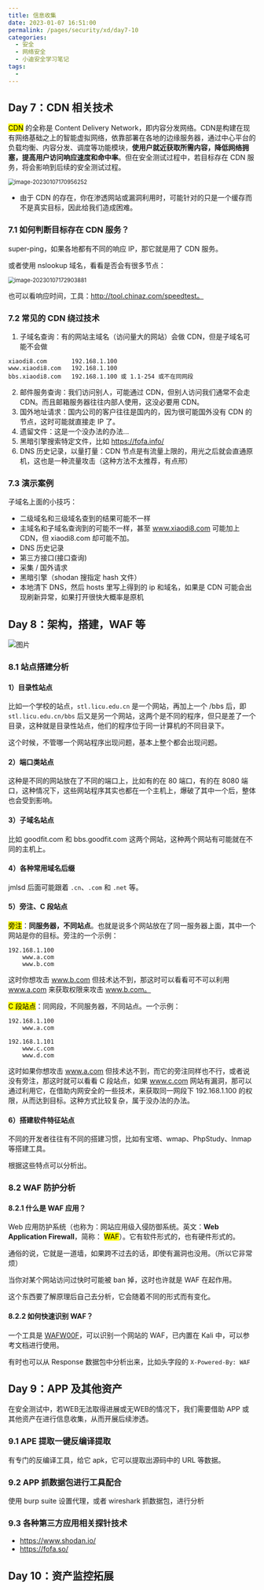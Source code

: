 ```yaml
---
title: 信息收集
date: 2023-01-07 16:51:00
permalink: /pages/security/xd/day7-10
categories:
  - 安全
  - 网络安全
  - 小迪安全学习笔记
tags:
  - 
---
```


## Day 7：CDN 相关技术

<mark>CDN</mark> 的全称是 Content Delivery Network，即内容分发网络。CDN是构建在现有网络基础之上的智能虚拟网络，依靠部署在各地的边缘服务器，通过中心平台的负载均衡、内容分发、调度等功能模块，**使用户就近获取所需内容，降低网络拥塞，提高用户访问响应速度和命中率**。但在安全测试过程中，若目标存在 CDN 服务，将会影响到后续的安全测试过程。

<img src="https://notebook-img-1304596351.cos.ap-beijing.myqcloud.com/img/image-20230107170956252.png" alt="image-20230107170956252" style="zoom:80%;" />

+ 由于 CDN 的存在，你在渗透网站或漏洞利用时，可能针对的只是一个缓存而不是真实目标，因此给我们造成困难。

### 7.1 如何判断目标存在 CDN 服务？

super-ping，如果各地都有不同的响应 IP，那它就是用了 CDN 服务。

或者使用 nslookup 域名，看看是否会有很多节点：

<img src="https://notebook-img-1304596351.cos.ap-beijing.myqcloud.com/img/image-20230107172903881.png" alt="image-20230107172903881" style="zoom: 80%;" />

也可以看响应时间，工具：http://tool.chinaz.com/speedtest。

### 7.2 常见的 CDN 绕过技术

1. 子域名查询：有的网站主域名（访问量大的网站）会做 CDN，但是子域名可能不会做

```
xiaodi8.com       192.168.1.100
www.xiaodi8.com   192.168.1.100
bbs.xiaodi8.com   192.168.1.100 或 1.1-254 或不在同网段
```

2. 邮件服务查询：我们访问别人，可能通过 CDN，但别人访问我们通常不会走 CDN。而且邮箱服务器往往内部人使用，这没必要用 CDN。
3. 国外地址请求：国内公司的客户往往是国内的，因为很可能国外没有 CDN 的节点，这时可能就直接走 IP 了。
4. 遗留文件：这是一个没办法的办法…
5. 黑暗引擎搜索特定文件，比如 https://fofa.info/
6. DNS 历史记录，以量打量：CDN 节点是有流量上限的，用光之后就会直通原机，这也是一种流量攻击（这种方法不太推荐，有点邢）

### 7.3 演示案例

子域名上面的小技巧：

+ 二级域名和三级域名查到的结果可能不一样
+ 主域名和子域名查询到的可能不一样，甚至 www.xiaodi8.com 可能加上 CDN，但 xiaodi8.com 却可能不加。
+ DNS 历史记录
+ 第三方接口(接口查询)
+ 采集 / 国外请求
+ 黑暗引擎（shodan 搜指定 hash 文件）
+ 本地清下 DNS，然后 hosts 里写上得到的 ip 和域名，如果是 CDN 可能会出现刷新异常，如果打开很快大概率是原机

## Day 8：架构，搭建，WAF 等

<img src="https://notebook-img-1304596351.cos.ap-beijing.myqcloud.com/img/640" alt="图片" style="zoom:100%;" />

### 8.1 站点搭建分析

#### 1）目录性站点

比如一个学校的站点，`stl.licu.edu.cn` 是一个网站，再加上一个 /bbs 后，即 `stl.licu.edu.cn/bbs` 后又是另一个网站，这两个是不同的程序，但只是差了一个目录，这种就是目录性站点，他们的程序位于同一计算机的不同目录下。

这个时候，不管哪一个网站程序出现问题，基本上整个都会出现问题。

#### 2）端口类站点

这种是不同的网站放在了不同的端口上，比如有的在 80 端口，有的在 8080 端口，这种情况下，这些网站程序其实也都在一个主机上，爆破了其中一个后，整体也会受到影响。

#### 3）子域名站点

比如 goodfit.com 和 bbs.goodfit.com 这两个网站，这种两个网站有可能就在不同的主机上。

#### 4）各种常用域名后缀

jmlsd 后面可能跟着 `.cn`、`.com` 和 `.net` 等。

#### 5）旁注、C 段站点

<mark>旁注</mark>：**同服务器，不同站点**。也就是说多个网站放在了同一服务器上面，其中一个网站是你的目标。旁注的一个示例：

```
192.168.1.100
	www.a.com
	www.b.com
```

这时你想攻击 www.b.com 但技术达不到，那这时可以看看可不可以利用 www.a.com 来获取权限来攻击 www.b.com。

<mark>C 段站点</mark>：同网段，不同服务器，不同站点。一个示例：

```
192.168.1.100
	www.a.com

192.168.1.101
	www.c.com
	www.d.com
```

这时如果你想攻击 www.a.com 但技术达不到，而它的旁注同样也不行，或者说没有旁注，那这时就可以看看 C 段站点，如果 www.c.com 网站有漏洞，那可以通过利用它，在借助内网安全的一些技术，来获取同一网段下 192.168.1.100 的权限，从而达到目标。这种方式比较复杂，属于没办法的办法。

#### 6）搭建软件特征站点

不同的开发者往往有不同的搭建习惯，比如有宝塔、wmap、PhpStudy、Inmap 等搭建工具。

 根据这些特点可以分析出。

### 8.2 WAF 防护分析

#### 8.2.1 什么是 WAF 应用？

Web 应用防护系统（也称为：网站应用级入侵防御系统。英文：**Web Application Firewall**，简称： <mark>WAF</mark>）。它有软件形式的，也有硬件形式的。

通俗的说，它就是一道墙，如果跨不过去的话，即使有漏洞也没用。（所以它非常烦）

当你对某个网站访问过快时可能被 ban 掉，这时也许就是 WAF 在起作用。

这个东西要了解原理后自己去分析，它会随着不同的形式而有变化。

#### 8.2.2 如何快速识别 WAF？

一个工具是 [WAFW00F](https://github.com/EnableSecurity/wafw00f)，可以识别一个网站的 WAF，已内置在 Kali 中，可以参考文档进行使用。

有时也可以从 Response 数据包中分析出来，比如头字段的 `X-Powered-By: WAF`

## Day 9：APP 及其他资产

在安全测试中，若WEB无法取得进展或无WEB的情况下，我们需要借助 APP 或其他资产在进行信息收集，从而开展后续渗透。

### 9.1 APE 提取一键反编译提取

有专门的反编译工具，给它 apk，它可以提取出源码中的 URL 等数据。

### 9.2 APP 抓数据包进行工具配合

使用 burp suite 设置代理，或者 wireshark 抓数据包，进行分析

### 9.3 各种第三方应用相关探针技术

- https://www.shodan.io/
- https://fofa.so/

## Day 10：资产监控拓展
